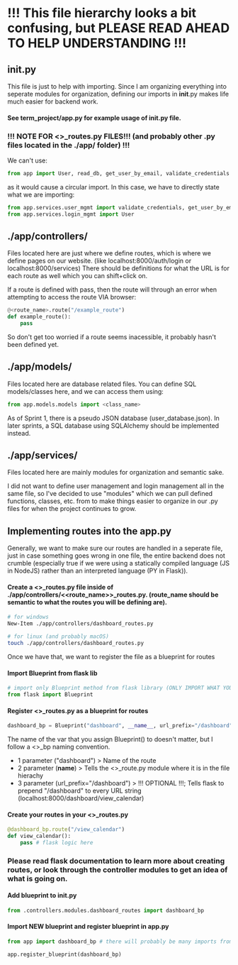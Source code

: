 # !!! This file hierarchy looks a bit confusing, but PLEASE READ AHEAD TO HELP UNDERSTANDING !!!

## __init__.py
This file is just to help with importing. Since I am organizing everything into seperate modules for organization, defining our imports in __init__.py
makes life much easier for backend work. 

#### See term_project/app.py for example usage of __init__.py file.

### !!! NOTE FOR <>_routes.py FILES!!! (and probably other .py files located in the ./app/ folder) !!!
We can't use:

```py
from app import User, read_db, get_user_by_email, validate_credentials
```

as it would cause a circular import. In this case, we have to directly state what we are importing:

```py
from app.services.user_mgmt import validate_credentials, get_user_by_email
from app.services.login_mgmt import User
```

## ./app/controllers/
Files located here are just where we define routes, which is where we define pages on our website. (like localhost:8000/auth/login or localhost:8000/services)
There should be definitions for what the URL is for each route as well which you can shift+click on.

If a route is defined with pass, then the route will through an error when attempting to access the route VIA browser:
```py
@<route_name>.route("/example_route")
def example_route():
    pass
```

So don't get too worried if a route seems inacessible, it probably hasn't been defined yet.

## ./app/models/
Files located here are database related files. You can define SQL models/classes here, and we can access them using:
```py
from app.models.models import <class_name>
```

As of Sprint 1, there is a pseudo JSON database (user_database.json). In later sprints, a SQL database using SQLAlchemy should be implemented instead.

## ./app/services/
Files located here are mainly modules for organization and semantic sake. 

I did not want to define user management and login management all in the same file, so I've decided to use "modules" which
we can pull defined functions, classes, etc. from to make things easier to organize in our .py files for when the project continues to grow.

## Implementing routes into the app.py
Generally, we want to make sure our routes are handled in a seperate file, just in case something goes wrong in one file, the entire backend does not crumble (especially true if we were using a statically compiled language (JS in NodeJS) rather than an interpreted language (PY in Flask)).

#### Create a <>_routes.py file inside of ./app/controllers/<<route_name>>_routes.py. (route_name should be semantic to what the routes you will be defining are).
```bash
# for windows
New-Item ./app/controllers/dashboard_routes.py
```

```bash
# for linux (and probably macOS)
touch ./app/controllers/dashboard_routes.py
```

Once we have that, we want to register the file as a blueprint for routes

#### Import Blueprint from flask lib
```py
# import only Blueprint method from flask library (ONLY IMPORT WHAT YOU NEED!!!)
from flask import Blueprint
```

#### Register <>_routes.py as a blueprint for routes
```py
dashboard_bp = Blueprint("dashboard", __name__, url_prefix="/dashboard")
```

The name of the var that you assign Blueprint() to doesn't matter, but I follow a <>_bp naming convention.
- 1 parameter ("dashboard") > Name of the route
- 2 parameter (__name__) > Tells the <>_route.py module where it is in the file hierachy
- 3 parameter (url_prefix="/dashboard") > !!! OPTIONAL !!!; Tells flask to prepend "/dashboard" to every URL string (localhost:8000/dashboard/view_calendar)

#### Create your routes in your <>_routes.py
```py
@dashboard_bp.route("/view_calendar")
def view_calendar():
    pass # flask logic here
```

### Please read flask documentation to learn more about creating routes, or look through the controller modules to get an idea of what is going on.

#### Add blueprint to __init__.py
```py
from .controllers.modules.dashboard_routes import dashboard_bp
```

#### Import NEW blueprint and register blueprint in app.py
```py
from app import dashboard_bp # there will probably be many imports from app :)

app.register_blueprint(dashboard_bp)
```